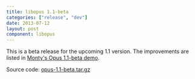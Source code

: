 ```yaml
---
title: libopus 1.1-beta
categories: ["release", "dev"]
date: 2013-07-12
layout: post
component: libopus
---
```


This is a beta release for the upcoming 1.1 version. The improvements are listed in [Monty's Opus 1.1-beta demo][monty-demo].

Source code: [opus-1.1-beta.tar.gz](http://downloads.xiph.org/releases/opus/opus-1.1-beta.tar.gz)

[monty-demo]: http://people.xiph.org/~xiphmont/demo/opus/demo3.shtml
